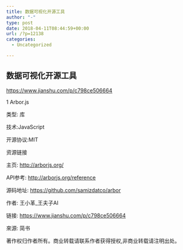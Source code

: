 ```yaml
---
title: 数据可视化开源工具
author: "-"
type: post
date: 2018-04-11T08:44:59+00:00
url: /?p=12138
categories:
  - Uncategorized

---
```

## 数据可视化开源工具
https://www.jianshu.com/p/c798ce506664

1 Arbor.js

类型: 库

技术:JavaScript

开源协议:MIT

资源链接

主页: http://arborjs.org/

API参考: http://arborjs.org/reference

源码地址: https://github.com/samizdatco/arbor

作者: 王小革_王夫子AI
  
链接: https://www.jianshu.com/p/c798ce506664
  
來源: 简书
  
著作权归作者所有。商业转载请联系作者获得授权,非商业转载请注明出处。